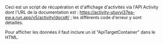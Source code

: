 Ceci est un script de récupération et d'affichage d'activités via l'API Activity dont l'URL de la documentation est : https://activity-utuvyi37ea-ew.a.run.app/v5/activity/docs#/ ; les différents code d'erreur y sont détaillés.

Pour afficher les données il faut inclure un id "ApiTargetContainer" dans le HTML.

